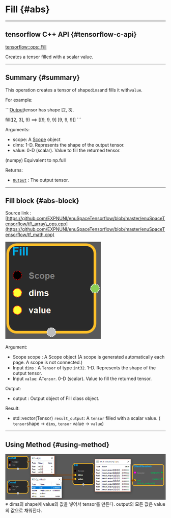# Fill {#abs}

---

## tensorflow C++ API {#tensorflow-c-api}

[tensorflow::ops::Fill](https://www.tensorflow.org/api_docs/cc/class/tensorflow/ops/fill.html)

Creates a tensor filled with a scalar value.

---

## Summary {#summary}

This operation creates a tensor of shape`dims`and fills it with`value`.

For example:

\`\`\`[Output](https://www.tensorflow.org/api_docs/cc/class/tensorflow/output.html#classtensorflow_1_1_output)tensor has shape \[2, 3\].

fill\(\[2, 3\], 9\) ==&gt; \[\[9, 9, 9\] \[9, 9, 9\]\] \`\`\`

Arguments:

* scope: A [Scope](https://www.tensorflow.org/api_docs/cc/class/tensorflow/scope.html#classtensorflow_1_1_scope) object
* dims: 1-D. Represents the shape of the output tensor.
* value: 0-D \(scalar\). Value to fill the returned tensor.

\(numpy\) Equivalent to np.full

Returns:

* [`Output`](https://www.tensorflow.org/api_docs/cc/class/tensorflow/output.html#classtensorflow_1_1_output) : The output tensor.

---

## Fill block {#abs-block}

Source link :[https://github.com/EXPNUNI/enuSpaceTensorflow/blob/master/enuSpaceTensorflow/tf\_array\_ops.cpp](https://github.com/EXPNUNI/enuSpaceTensorflow/blob/master/enuSpaceTensorflow/tf_math.cpp)

![](/assets/array_ops/fill1.png)

Argument:

* Scope scope : A Scope object \(A scope is generated automatically each page. A scope is not connected.\)
* Input `dims` : A `Tensor` of type `int32`. 1-D. Represents the shape of the output tensor.
* Input `value`: A`Tensor`. 0-D \(scalar\). Value to fill the returned tensor.

Output:

* output : Output object of Fill class object.

Result:

* std::vector\(Tensor\) `result_output`: A `tensor` filled with a scalar value. \( `tensor`shape -&gt; `dims`, `tensor` value -&gt; `value`\)

---

## Using Method {#using-method}

![](/assets/array_ops/fill2.png)※ dims의 shape에 value의 값을 넣어서 tensor를 만든다. output의 모든 값은 value의 값으로 채워진다.

